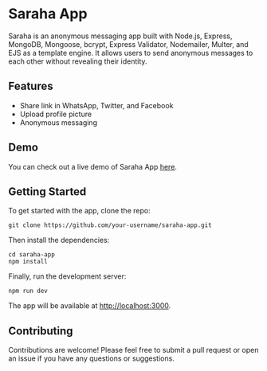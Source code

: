 <!DOCTYPE html>
<html lang="en">
<head>
  <meta charset="UTF-8">
  <title>Saraha App</title>
</head>
<body>
  <h1>Saraha App</h1>

  <p>Saraha is an anonymous messaging app built with Node.js, Express, MongoDB, Mongoose, bcrypt, Express Validator, Nodemailer, Multer, and EJS as a template engine. It allows users to send anonymous messages to each other without revealing their identity.</p>

  <h2>Features</h2>
  <ul>
    <li>Share link in WhatsApp, Twitter, and Facebook</li>
    <li>Upload profile picture</li>
    <li>Anonymous messaging</li>
  </ul>

  <h2>Demo</h2>
  <p>You can check out a live demo of Saraha App <a href="https://the-saraha-app.onrender.com/">here</a>.</p>

  <h2>Getting Started</h2>
  <p>To get started with the app, clone the repo:</p>

  <pre><code>git clone https://github.com/your-username/saraha-app.git</code></pre>

  <p>Then install the dependencies:</p>

  <pre><code>cd saraha-app
npm install</code></pre>

  <p>Finally, run the development server:</p>

  <pre><code>npm run dev</code></pre>

  <p>The app will be available at <a href="http://localhost:3000">http://localhost:3000</a>.</p>

  <h2>Contributing</h2>
  <p>Contributions are welcome! Please feel free to submit a pull request or open an issue if you have any questions or suggestions.</p>
</body>
</html>
